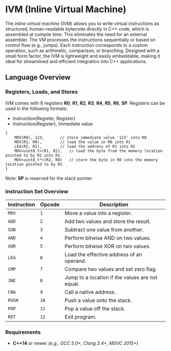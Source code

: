 IVM (Inline Virtual Machine)
====

The *inline virtual machine* (IVM) allows you to write virtual instructions as structured, human-readable bytecode directly in C++ code, which is assembled at compile time. This eliminates the need for an external assembler. The VM processes the instructions sequentially or based on control flow (e.g., jumps). Each instruction corresponds to a custom operation, such as arithmetic, comparison, or branching.  Designed with a small form factor, the IVM is lightweight and easily embeddable, making it ideal for streamlined and efficient integration into C++ applications.


Language Overview
-----------------

### Registers, Loads, and Stores

IVM comes with 8 registers **R0**, **R1**, **R2**, **R3**, **R4**, **R5**, **R6**, **SP**. Registers can be used in the following formats:

* Instruction(Register, Register)
* Instruction(Register), Immediate value
```
{
	MOV(R0), 123,     	// store immediate value '123' into R0
	MOV(R1, R0),     	// load the value in R0 into R1
	LEA(R2, R1),		// load the address of R1 into R2
	MOV<uint8_t>(R1, R2),	// load the byte from the memory location pointed to by R2 into R1
	MOV<uint8_t*>(R2, R0)	// store the byte in R0 into the memory location pointed to by R2
}
```
Note: **SP** is reserved for the stack pointer.  
### Instruction Set Overview

| **Instruction** | **Opcode** | **Description**                                       |
|------------------|------------|------------------------------------------------------|
| `MOV`           | `1`        | Move a value into a register.						   |
| `ADD`           | `2`        | Add two values and store the result.                  |
| `SUB`           | `3`        | Subtract one value from another.                      |
| `AND`           | `4`        | Perform bitwise AND on two values.                    |
| `XOR`           | `5`        | Perform bitwise XOR on two values.                    |
| `LEA`           | `6`        | Load the effective address of an operand.             |
| `CMP`           | `7`        | Compare two values and set zero flag.                 |
| `JNE`           | `8`        | Jump to a location if the values are not equal.       |
| `CNA`           | `9`        | Call a native address.      						   |
| `PUSH`          | `10`       | Push a value onto the stack.  						   |
| `POP`           | `11`       | Pop a value off the stack.    						   |
| `RET`           | `12`       | Exit program.			     						   |

### Requirements

* **C++14** or newer *(e.g., GCC 5.0+, Clang 3.4+, MSVC 2015+)*